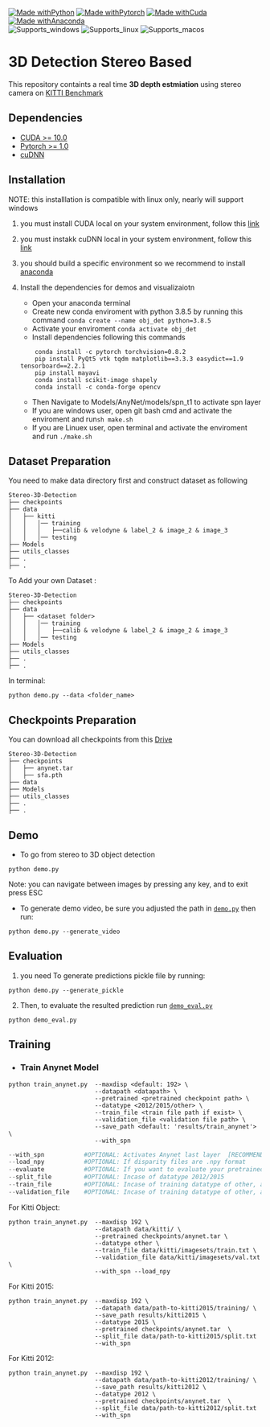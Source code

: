[![Made withPython](https://img.shields.io/badge/Made%20with-python-407eaf?style=for-the-badge&logo=python)](https://www.python.org/)
[![Made withPytorch](https://img.shields.io/badge/Made%20with-pytorch-ee4c2c?style=for-the-badge&logo=pytorch)](https://www.pytorch.org/)
[![Made withCuda](https://img.shields.io/badge/Made%20with-cuda-76b900?style=for-the-badge&logo=nvidia)](https://developer.nvidia.com/cuda-downloads)
[![Made withAnaconda](https://img.shields.io/badge/Made%20with-anaconda-43b049?style=for-the-badge&logo=anaconda)](https://www.anaconda.com/) <br>
![Supports_windows](https://img.shields.io/badge/windows-0078D6?style=for-the-badge&logo=windows)
![Supports_linux](https://img.shields.io/badge/linux-white?style=for-the-badge&logo=linux)
![Supports_macos](https://img.shields.io/badge/macos-black?style=for-the-badge&logo=macos)

# 3D Detection Stereo Based

This repository containts a real time **3D depth estmiation** using stereo camera on [KITTI Benchmark](http://www.cvlibs.net/datasets/kitti/)

## Dependencies

- [CUDA >= 10.0](https://developer.nvidia.com/Cuda-Toolkit)
- [Pytorch >= 1.0](https://pytorch.org/)
- [cuDNN](https://docs.nvidia.com/deeplearning/cudnn/)

## Installation

NOTE: this installlation is compatible with linux only, nearly will support windows

1. you must install CUDA local on your system environment, follow this [link](https://developer.nvidia.com/Cuda-downloads)
2. you must instakk cuDNN local in your system environment, follow this [link](https://docs.nvidia.com/deeplearning/cudnn/install-guide/index.html)
3. you should build a specific environment so we recommend to install [anaconda](https://docs.anaconda.com/anaconda/install/)
4. Install the dependencies for demos and visualizaiotn
	
   - Open your anaconda terminal
   - Create new conda enviroment with python 3.8.5 by running this command ```conda create --name obj_det python=3.8.5```
   - Activate your enviroment ```conda activate obj_det```
   - Install dependencies following this commands
   	
	```shell script
		conda install -c pytorch torchvision=0.8.2
		pip install PyQt5 vtk tqdm matplotlib==3.3.3 easydict==1.9 tensorboard==2.2.1
		pip install mayavi
		conda install scikit-image shapely
		conda install -c conda-forge opencv
	```
	
   - Then Navigate to Models/AnyNet/models/spn_t1 to activate spn layer 
   - If you are windows user, open git bash cmd and activate the enviroment and run`sh make.sh`
   - If you are Linuex user, open terminal and activate the enviroment and run `./make.sh` 
   
## Dataset Preparation

You need to make data directory first and construct dataset as following

```
Stereo-3D-Detection
├── checkpoints
├── data
│   ├── kitti
│   │   │── training
│   │   │   ├──calib & velodyne & label_2 & image_2 & image_3
│   │   │── testing
├── Models
├── utils_classes
├── .
├── .
```

To Add your own Dataset :
```
Stereo-3D-Detection
├── checkpoints
├── data
│   ├── <dataset folder>
│   │   │── training
│   │   │   ├──calib & velodyne & label_2 & image_2 & image_3
│   │   │── testing
├── Models
├── utils_classes
├── .
├── .
```
In terminal:

```shell script
python demo.py --data <folder_name>

```

## Checkpoints Preparation

You can download all checkpoints from this [Drive](https://drive.google.com/drive/folders/1QOAIldySCMdQuJ99SOOAmz-ckgPo-XgM?usp=sharing)

```
Stereo-3D-Detection
├── checkpoints
│   ├── anynet.tar
│   ├── sfa.pth
├── data
├── Models
├── utils_classes
├── .
├── .
```

## Demo

- To go from stereo to 3D object detection
```shell script
python demo.py
```
Note: you can navigate between images by pressing any key, and to exit press ESC

- To generate demo video, be sure you adjusted the path in [`demo.py`](./demo.py) then run:
```shell script
python demo.py --generate_video
```

## Evaluation

1. you need To generate predictions pickle file by running:
```shell script
python demo.py --generate_pickle
```

2. Then, to evaluate the resulted prediction run [`demo_eval.py`](./demo_eval.py)
```shell script
python demo_eval.py
```

## Training

* ### Train Anynet Model

```shell script
python train_anynet.py  --maxdisp <default: 192> \ 
                        --datapath <datapath> \
                        --pretrained <pretrained checkpoint path> \
                        --datatype <2012/2015/other> \
                        --train_file <train file path if exist> \
                        --validation_file <validation file path> \
                        --save_path <default: 'results/train_anynet'> \
                        --with_spn 
```
```python
--with_spn           #OPTIONAL: Activates Anynet last layer  [RECOMMENDED]
--load_npy           #OPTIONAL: If disparity files are .npy format
--evaluate           #OPTIONAL: If you want to evaluate your pretrained checkpoint without training
--split_file         #OPTIONAL: Incase of datatype 2012/2015
--train_file         #OPTIONAL: Incase of training datatype of other, and want to train on specefic file names
--validation_file    #OPTIONAL: Incase of training datatype of other, and want to validate/test on specefic file names
```
For Kitti Object:  
```shell script
python train_anynet.py  --maxdisp 192 \
                        --datapath data/kitti/ \
                        --pretrained checkpoints/anynet.tar \
                        --datatype other \
                        --train_file data/kitti/imagesets/train.txt \
                        --validation_file data/kitti/imagesets/val.txt \
                        --with_spn --load_npy
``` 
For Kitti 2015:
```shell script
python train_anynet.py  --maxdisp 192 \
                        --datapath data/path-to-kitti2015/training/ \
                        --save_path results/kitti2015 \
                        --datatype 2015 \
                        --pretrained checkpoints/anynet.tar  \
                        --split_file data/path-to-kitti2015/split.txt
                        --with_spn
```
For Kitti 2012:
```shell script
python train_anynet.py  --maxdisp 192 \
                        --datapath data/path-to-kitti2012/training/ \
                        --save_path results/kitti2012 \
                        --datatype 2012 \
                        --pretrained checkpoints/anynet.tar  \
                        --split_file data/path-to-kitti2012/split.txt
                        --with_spn
```


